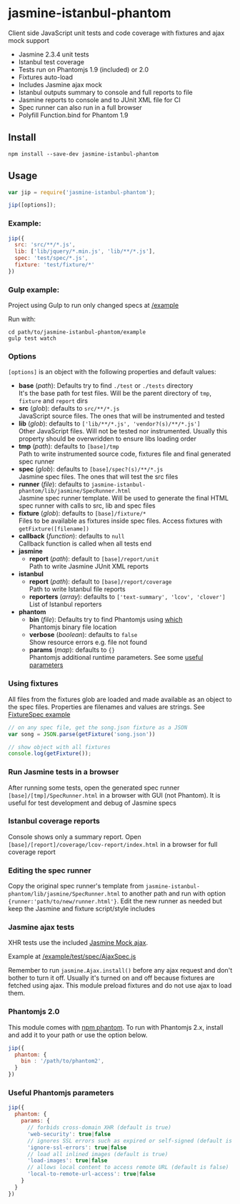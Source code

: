 # jasmine-istanbul-phantom

Client side JavaScript unit tests and code coverage with fixtures and
ajax mock support

- Jasmine 2.3.4 unit tests
- Istanbul test coverage
- Tests run on Phantomjs 1.9 (included) or 2.0
- Fixtures auto-load
- Includes Jasmine ajax mock
- Istanbul outputs summary to console and full reports to file
- Jasmine reports to console and to JUnit XML file for CI
- Spec runner can also run in a full browser
- Polyfill Function.bind for Phantom 1.9


<!--
Focused on performance, everything runs on file://. No server start/stop and
no socket communication between jasmine, phantom and node.js. It uses stdio.
This is also why one must use Ajax mock and the provided getFixture()
Async file writes and reads.
-->

## Install

    npm install --save-dev jasmine-istanbul-phantom

## Usage

```js
var jip = require('jasmine-istanbul-phantom');

jip([options]);
```

### Example:
```js
jip({
  src: 'src/**/*.js',
  lib: ['lib/jquery/*.min.js', 'lib/**/*.js'],
  spec: 'test/spec/*.js',
  fixture: 'test/fixture/*'
})
```
### Gulp example:
Project using Gulp to run only changed specs at
[/example](https://github.com/fermads/jasmine-istanbul-phantom/tree/master/example)

Run with:
```
cd path/to/jasmine-istanbul-phantom/example
gulp test watch
```

### Options
`[options]` is an object with the following properties and default values:

- **base** (_path_): Defaults try to find `./test` or `./tests` directory<br>
  It's the base path for test files. Will be the parent directory of
  `tmp`, `fixture` and `report` dirs
- **src** (_glob_): defaults to `src/**/*.js`<br>
  JavaScript source files. The ones that will be instrumented and tested
- **lib** (_glob_): defaults to `['lib/**/*.js', 'vendor?(s)/**/*.js']`<br>
  Other JavaScript files. Will not be tested nor instrumented. Usually this
  property should be overwridden to ensure libs loading order
- **tmp** (_path_): defaults to `[base]/tmp`<br>
  Path to write instrumented source code, fixtures file and
  final generated spec runner
- **spec** (_glob_): defaults to `[base]/spec?(s)/**/*.js`<br>
  Jasmine spec files. The ones that will test the src files
- **runner** (_file_): defaults to
  `jasmine-istanbul-phantom/lib/jasmine/SpecRunner.html`<br>
  Jasmine spec runner template. Will be used to generate the final HTML spec
  runner with calls to src, lib and spec files
- **fixture** (_glob_): defaults to `[base]/fixture/*`<br>
  Files to be available as fixtures inside spec files.
  Access fixtures with `getFixture([filename])`
- **callback** (_function_): defaults to `null`<br>
  Callback function is called when all tests end
- **jasmine**
  - **report** (_path_): default to `[base]/report/unit`<br>
    Path to write Jasmine JUnit XML reports
- **istanbul**
  - **report** (_path_):  default to `[base]/report/coverage`<br>
    Path to write Istanbul file reports
  - **reporters** (_array_): defaults to `['text-summary', 'lcov', 'clover']`<br>
    List of Istanbul reporters
- **phantom**
  - **bin** (_file_): Defaults try to find Phantomjs using
    [which](https://www.npmjs.com/package/npm-which)<br>
    Phantomjs binary file location
  - **verbose** (_boolean_): defaults to `false`<br>
    Show resource errors e.g. file not found
  - **params** (_map_): defaults to `{}`<br>
    Phantomjs additional runtime parameters. See some
    [useful parameters](https://github.com/fermads/jasmine-istanbul-phantom#useful-phantomjs-parameters)

### Using fixtures
All files from the fixtures glob are loaded and made available as an object to
the spec files. Properties are filenames and values are strings. See
[FixtureSpec example](https://github.com/fermads/jasmine-istanbul-phantom/blob/master/example/test/spec/FixtureSpec.js)

```js
// on any spec file, get the song.json fixture as a JSON
var song = JSON.parse(getFixture('song.json'))
```

```js
// show object with all fixtures
console.log(getFixture());
```

### Run Jasmine tests in a browser
After running some tests, open the generated spec runner
`[base]/[tmp]/SpecRunner.html` in a browser with GUI (not Phantom).
It is useful for test development and debug of Jasmine specs

### Istanbul coverage reports
Console shows only a summary report. Open
`[base]/[report]/coverage/lcov-report/index.html` in a browser for
full coverage report

### Editing the spec runner
Copy the original spec runner's template from
`jasmine-istanbul-phantom/lib/jasmine/SpecRunner.html`
to another path and run with option `{runner:'path/to/new/runner.html'}`.
Edit the new runner as needed but keep the Jasmine and fixture script/style
includes

### Jasmine ajax tests
XHR tests use the included
[Jasmine Mock ajax](https://github.com/jasmine/jasmine-ajax).

Example at
[/example/test/spec/AjaxSpec.js](https://github.com/fermads/jasmine-istanbul-phantom/tree/master/example/test/spec/AjaxSpec.js)

Remember to run ```jasmine.Ajax.install()``` before any ajax request and
don't bother to turn it off. Usually it's turned on and off because fixtures are
fetched using ajax. This module preload fixtures and do not use ajax
to load them.

### Phantomjs 2.0
This module comes with [npm phantom](https://www.npmjs.com/package/phantomjs).
To run with Phantomjs 2.x, install and add it to your path or use the option
below.
```js
jip({
  phantom: {
    bin : '/path/to/phantom2',
  }
})
```

### Useful Phantomjs parameters
```js
jip({
  phantom: {
    params: {
      // forbids cross-domain XHR (default is true)
      'web-security': true|false
      // ignores SSL errors such as expired or self-signed (default is false)
      'ignore-ssl-errors': true|false
      // load all inlined images (default is true)
      'load-images': true|false
      // allows local content to access remote URL (default is false)
      'local-to-remote-url-access': true|false
    }
  }
})
```

<!--
## To-do
- make writeFixtures async
- istanbul thresholds support
- **clear** (_boolean_): Remove all tmp files at the end (instrumented
  code, generated spec runner, etc). Defaults to false
- run ajaxInstall on init?
- option to run with webserver instead of file://
- add option for Phantom's viewportSize
- show istanbul results inside of jasmine spec runner (browser); or a link
-->
